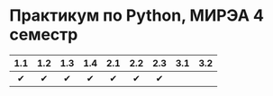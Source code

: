 # Практикум по Python, МИРЭА 4 семестр
| 1.1 | 1.2 | 1.3 | 1.4 | 2.1 | 2.2 | 2.3 | 3.1 | 3.2 |
|:---:|:---:|:---:|:---:|:---:|:---:|:---:|:---:|:---:|
| ✔ | ✔ | ✔ | ✔ | ✔ | ✔ | ✔ |  |  |
